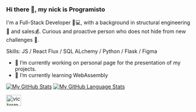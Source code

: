 ### Hi there 👋, my nick is Programisto

I'm a Full-Stack Developer 👨💻, with a background in structural engineering👷 and sales💰. Curious and proactive person who does not hide from new challenges 💪.

Skills: JS / React Flux / SQL ALchemy / Python / Flask / Figma

- 🔭 I’m currently working on personal page for the presentation of my projects. 
- 🌱 I’m currently learning WebAssembly 

[![My GitHub Stats](https://github-readme-stats.vercel.app/api/?username=programisto1011&count_private=true&theme=tokyonight&showicons=true)]()
[![My GitHub Language Stats](https://github-readme-stats.vercel.app/api/top-langs/?username=programisto1011&langs_count=5&theme=tokyonight)]()



<a href="https://linkedin.com/in/victormaynou" target="blank"><img align="center" src="https://raw.githubusercontent.com/rahuldkjain/github-profile-readme-generator/master/src/images/icons/Social/linked-in-alt.svg" alt="victormaynou" height="30" width="40" /></a>
</p>





